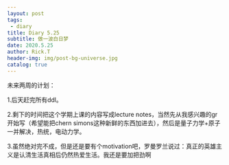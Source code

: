 ```yaml
---
layout: post
tags: 
 - diary
title: Diary 5.25
subtitle: 做一波白日梦
date: 2020.5.25
author: Rick.T
header-img: img/post-bg-universe.jpg
catalog: true
---
```


未来两周的计划：

1.后天赶完所有ddl。

2.剩下的时间把这个学期上课的内容写成lecture notes，当然先从我感兴趣的gr开始写（希望能把chern simons这种新鲜的东西加进去），然后是量子力学+原子一并解决，热统，电动力学。

3.虽然绝对完不成，但是还是要有个motivation吧，罗曼罗兰说过：真正的英雄主义是认清生活真相后仍然热爱生活。我还是要加把劲啊

